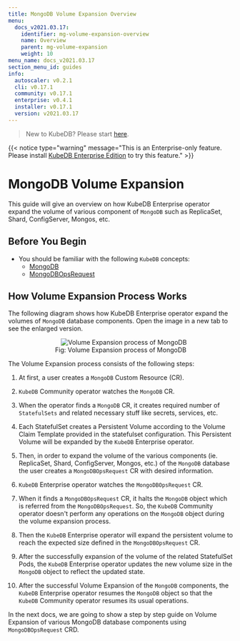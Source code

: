 ```yaml
---
title: MongoDB Volume Expansion Overview
menu:
  docs_v2021.03.17:
    identifier: mg-volume-expansion-overview
    name: Overview
    parent: mg-volume-expansion
    weight: 10
menu_name: docs_v2021.03.17
section_menu_id: guides
info:
  autoscaler: v0.2.1
  cli: v0.17.1
  community: v0.17.1
  enterprise: v0.4.1
  installer: v0.17.1
  version: v2021.03.17
---
```


> New to KubeDB? Please start [here](/docs/v2021.03.17/README).

{{< notice type="warning" message="This is an Enterprise-only feature. Please install [KubeDB Enterprise Edition](/docs/v2021.03.17/setup/install/enterprise) to try this feature." >}}

# MongoDB Volume Expansion

This guide will give an overview on how KubeDB Enterprise operator expand the volume of various component of `MongoDB` such as ReplicaSet, Shard, ConfigServer, Mongos, etc.

## Before You Begin

- You should be familiar with the following `KubeDB` concepts:
  - [MongoDB](/docs/v2021.03.17/guides/mongodb/concepts/mongodb)
  - [MongoDBOpsRequest](/docs/v2021.03.17/guides/mongodb/concepts/opsrequest)

## How Volume Expansion Process Works

The following diagram shows how KubeDB Enterprise operator expand the volumes of `MongoDB` database components. Open the image in a new tab to see the enlarged version.

<figure align="center">
  <img alt="Volume Expansion process of MongoDB" src="/docs/v2021.03.17/images/day-2-operation/mongodb/mg-volume-expansion.svg">
<figcaption align="center">Fig: Volume Expansion process of MongoDB</figcaption>
</figure>

The Volume Expansion process consists of the following steps:

1. At first, a user creates a `MongoDB` Custom Resource (CR).

2. `KubeDB` Community operator watches the `MongoDB` CR.

3. When the operator finds a `MongoDB` CR, it creates required number of `StatefulSets` and related necessary stuff like secrets, services, etc.

4. Each StatefulSet creates a Persistent Volume according to the Volume Claim Template provided in the statefulset configuration. This Persistent Volume will be expanded by the `KubeDB` Enterprise operator.

5. Then, in order to expand the volume of the various components (ie. ReplicaSet, Shard, ConfigServer, Mongos, etc.) of the `MongoDB` database the user creates a `MongoDBOpsRequest` CR with desired information.

6. `KubeDB` Enterprise operator watches the `MongoDBOpsRequest` CR.

7. When it finds a `MongoDBOpsRequest` CR, it halts the `MongoDB` object which is referred from the `MongoDBOpsRequest`. So, the `KubeDB` Community operator doesn't perform any operations on the `MongoDB` object during the volume expansion process.

8. Then the `KubeDB` Enterprise operator will expand the persistent volume to reach the expected size defined in the `MongoDBOpsRequest` CR.

9. After the successfully expansion of the volume of the related StatefulSet Pods, the `KubeDB` Enterprise operator updates the new volume size in the `MongoDB` object to reflect the updated state.

10. After the successful Volume Expansion of the `MongoDB` components, the `KubeDB` Enterprise operator resumes the `MongoDB` object so that the `KubeDB` Community operator resumes its usual operations.

In the next docs, we are going to show a step by step guide on Volume Expansion of various MongoDB database components using `MongoDBOpsRequest` CRD.
